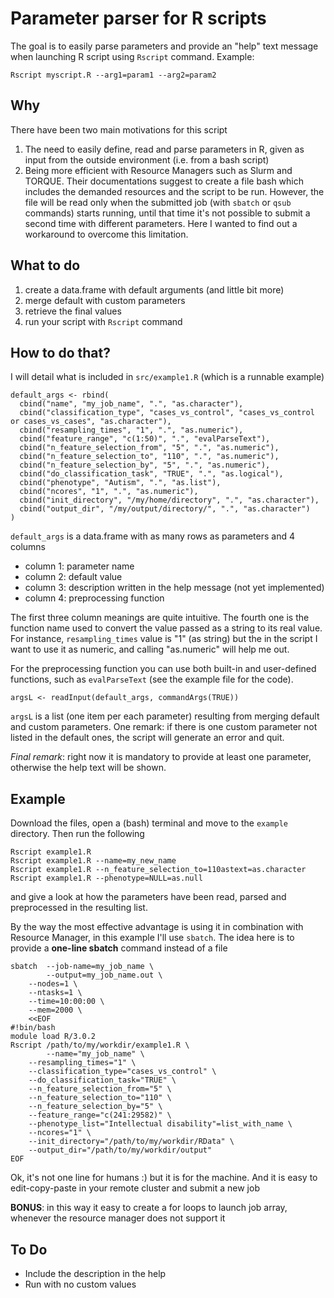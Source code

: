 Parameter parser for R scripts
==============================

The goal is to easily parse parameters and provide an "help" text message when launching R script using `Rscript` command. Example:

`Rscript myscript.R --arg1=param1 --arg2=param2`

Why
---

There have been two main motivations for this script

1. The need to easily define, read and parse parameters in R, given as input from the outside environment (i.e. from a bash script)
2. Being more efficient with Resource Managers such as Slurm and TORQUE. Their documentations suggest to create a file bash which includes the demanded resources and the script to be run. However, the file will be read only when the submitted job (with `sbatch` or `qsub` commands) starts running, until that time it's not possible to submit a second time with different parameters. Here I wanted to find out a workaround to overcome this limitation.


What to do
----------

1. create a data.frame with default arguments (and little bit more)
2. merge default with custom parameters
3. retrieve the final values
4. run your script with `Rscript` command

How to do that?
---------------

I will detail what is included in `src/example1.R` (which is a runnable example)

	default_args <- rbind(
	  cbind("name", "my_job_name", ".", "as.character"),
	  cbind("classification_type", "cases_vs_control", "cases_vs_control or cases_vs_cases", "as.character"),
	  cbind("resampling_times", "1", ".", "as.numeric"),
	  cbind("feature_range", "c(1:50)", ".", "evalParseText"),
	  cbind("n_feature_selection_from", "5", ".", "as.numeric"),
	  cbind("n_feature_selection_to", "110", ".", "as.numeric"),
	  cbind("n_feature_selection_by", "5", ".", "as.numeric"),
	  cbind("do_classification_task", "TRUE", ".", "as.logical"),
	  cbind("phenotype", "Autism", ".", "as.list"),
	  cbind("ncores", "1", ".", "as.numeric"),
	  cbind("init_directory", "/my/home/directory", ".", "as.character"),
	  cbind("output_dir", "/my/output/directory/", ".", "as.character")
	)

`default_args` is a data.frame with as many rows as parameters and 4 columns

* column 1: parameter name
* column 2: default value
* column 3: description written in the help message (not yet implemented)
* column 4: preprocessing function

The first three column meanings are quite intuitive. The fourth one is the function name used to convert the value passed as a string to its real value. For instance, `resampling_times` value is "1" (as string) but the in the script I want to use it as numeric, and calling "as.numeric" will help me out.

For the preprocessing function you can use both built-in and user-defined functions, such as `evalParseText` (see the example file for the code).

`argsL <- readInput(default_args, commandArgs(TRUE))`

`argsL` is a list (one item per each parameter) resulting from merging default and custom parameters. One remark: if there is one custom parameter not listed in the default ones, the script will generate an error and quit.

*Final remark*: right now it is mandatory to provide at least one parameter, otherwise the help text will be shown. 

Example
-------

Download the files, open a (bash) terminal and move to the `example` directory. Then run the following

	Rscript example1.R
	Rscript example1.R --name=my_new_name
	Rscript example1.R --n_feature_selection_to=110astext=as.character
	Rscript example1.R --phenotype=NULL=as.null

and give a look at how the parameters have been read, parsed and preprocessed in the resulting list.

By the way the most effective advantage is using it in combination with Resource Manager, in this example I'll use `sbatch`. The idea here is to provide a **one-line sbatch** command instead of a file

	sbatch  --job-name=my_job_name \
	        --output=my_job_name.out \
		--nodes=1 \
		--ntasks=1 \
		--time=10:00:00 \
		--mem=2000 \
		<<EOF
	#!bin/bash
	module load R/3.0.2
	Rscript /path/to/my/workdir/example1.R \
	        --name="my_job_name" \
		--resampling_times="1" \
		--classification_type="cases_vs_control" \
		--do_classification_task="TRUE" \
		--n_feature_selection_from="5" \
		--n_feature_selection_to="110" \
		--n_feature_selection_by="5" \
		--feature_range="c(241:29582)" \
		--phenotype_list="Intellectual disability"=list_with_name \
		--ncores="1" \
		--init_directory="/path/to/my/workdir/RData" \
		--output_dir="/path/to/my/workdir/output"
	EOF

Ok, it's not one line for humans :) but it is for the machine. And it is easy to edit-copy-paste in your remote cluster and submit a new job

**BONUS**: in this way it easy to create a for loops to launch job array, whenever the resource manager does not support it

To Do
-----

* Include the description in the help
* Run with no custom values
